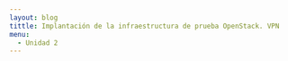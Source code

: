 ```yaml
---
layout: blog
tittle: Implantación de la infraestructura de prueba OpenStack. VPN
menu:
  - Unidad 2
---
```




